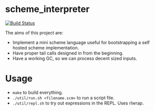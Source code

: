 # scheme_interpreter

[![Build Status](https://travis-ci.org/rain-1/scheme_interpreter.svg?branch=master)](https://travis-ci.org/rain-1/scheme_interpreter)

The aims of this project are:

* Implement a mini scheme language useful for bootstrapping a self hosted scheme implementation.
* Have proper tail calls designed in from the beginning.
* Have a working GC, so we can process decent sized inputs.

# Usage

* `make` to build everything.
* `./util/run.sh <filename.scm>` to run a script file.
* `./util/repl.sh` to try out expressions in the REPL. Uses rlwrap.
